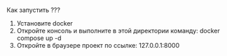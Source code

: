 

Как запустить ???

1) Установите docker
2) Откройте консоль и выполните в этой директории команду: docker compose up -d
3) Откройте в браузере проект по ссылке: 127.0.0.1:8000